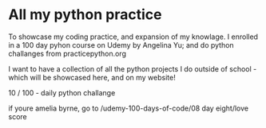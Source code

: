 # All my python practice

To showcase my coding practice, and expansion of my knowlage.
I enrolled in a 100 day pyhon course on Udemy by Angelina Yu; and do python challanges from practicepython.org

I want to have a collection of all the python projects I do outside of school - which will be showcased here, and on my website! 

10 / 100 - daily python challange 


if youre amelia byrne, go to /udemy-100-days-of-code/08 day eight/love score